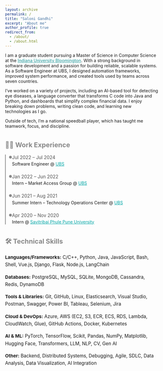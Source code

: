 ```yaml
---
layout: archive
permalink: /
title: "Saloni Gandhi"
excerpt: "About me"
author_profile: true
redirect_from: 
  - /about/
  - /about.html
---
```

<style>
:root {
  --link-color: #00a6a6;
  --line-gray: #888;
}

/* Shared heading style */
.section-title {
  font-size: 1.35rem;
  font-weight: 700;
   color: #888; 
  margin-top: 2.5rem;
  margin-bottom: 1.2rem;
  display: flex;
  align-items: center;
  gap: 0.5rem;
}

/* Work Experience Title */
.work-title::before {
  content: "🧑‍💻";
}

/* Technical Skills Title */
.tech-title::before {
  content: "🛠️";
}

/* Timeline line and dots */
.timeline {
  border-left: 2.5px solid var(--line-gray);
  padding-left: 1.3rem;
  margin-bottom: 2rem;
}
.timeline-entry {
  position: relative;
  margin-bottom: 1.5rem;
}
.timeline-entry::before {
  content: '';
  position: absolute;
  left: -10px;
  top: 4px;
  width: 9px;
  height: 9px;
  background: var(--line-gray);
  border-radius: 50%;
}
.timeline-entry span {
  display: block;
  font-size: 0.95rem;
  color: #555;
  margin-bottom: 0.2rem;
}
.timeline-entry a {
  color: var(--link-color);
  text-decoration: underline;
}
.skills-block {
  margin-bottom: 1rem;
  font-size: 0.95rem; /* match timeline-entry size */
  line-height: 1.6;
}  
</style>

<p>
I am a graduate student pursuing a Master of Science in Computer Science at the 
<a href="https://bloomington.iu.edu" target="_blank" style="color: #3BA3A5; font-weight: 500;">Indiana University Bloomington</a>. 
With a strong background in software development and a passion for building reliable, scalable systems. 
As a Software Engineer at UBS, I designed automation frameworks, improved system performance, and created tools used by teams across seven countries.
</p>

<p>
I’ve worked on a variety of projects, including an AI-based tool for detecting eye diseases, a language converter that transforms C code into Java and Python, and dashboards that simplify complex financial data. I enjoy breaking down problems, writing clean code, and learning new technologies as I go.
</p>

<p>
Outside of tech, I’m a national speedball player, which has taught me teamwork, focus, and discipline.
</p>

<!-- Work Experience Section -->
<h2 class="section-title">🧑‍💻 Work Experience</h2>
<div class="timeline">
  <div class="timeline-entry">
    <span>Jul 2022 – Jul 2024</span>
    <div>Software Engineer @ <a href="https://www.ubs.com/global/en.html" target="_blank">UBS</a></div>
  </div>
  <div class="timeline-entry">
    <span>Jan 2022 – Jun 2022</span>
    <div>Intern – Market Access Group @ <a href="https://www.ubs.com/global/en.html" target="_blank">UBS</a></div>
  </div>
  <div class="timeline-entry">
    <span>Jun 2021 – Aug 2021</span>
    <div>Summer Intern – Technology Operations Center @ <a href="https://www.ubs.com/global/en.html" target="_blank">UBS</a></div>
  </div>
  <div class="timeline-entry">
    <span>Apr 2020 – Nov 2020</span>
    <div>Intern @ <a href="http://www.unipune.ac.in/" target="_blank">Savitribai Phule Pune University</a></div>
  </div>
</div>

<!-- Technical Skills -->
<h2 class="section-title">🛠️ Technical Skills</h2>
<div class="skills-block"><strong>Languages/Frameworks:</strong> C/C++, Python, Java, JavaScript, Bash, Shell, Vue.js, Django, Flask, Node.js, LangChain</div>
<div class="skills-block"><strong>Databases:</strong> PostgreSQL, MySQL, SQLite, MongoDB, Cassandra, Redis, DynamoDB</div>
<div class="skills-block"><strong>Tools & Libraries:</strong> Git, GitHub, Linux, Elasticsearch, Visual Studio, Postman, Swagger, Power BI, Tableau, Selenium, Jira</div>
<div class="skills-block"><strong>Cloud & DevOps:</strong> Azure, AWS (EC2, S3, ECR, ECS, RDS, Lambda, CloudWatch, Glue), GitHub Actions, Docker, Kubernetes</div>
<div class="skills-block"><strong>AI & ML:</strong> PyTorch, TensorFlow, Scikit, Pandas, NumPy, Matplotlib, Hugging Face, Transformers, LLM, NLP, CV, Gen AI</div>
<div class="skills-block"><strong>Other:</strong> Backend, Distributed Systems, Debugging, Agile, SDLC, Data Analysis, Data Visualization, AI Integration</div>
